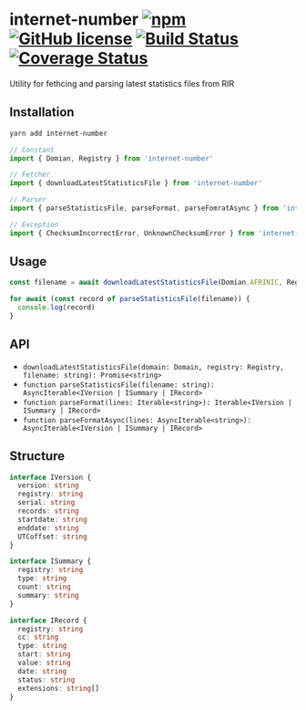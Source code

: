 # internet-number [![npm](https://img.shields.io/npm/v/internet-number.svg?maxAge=2592000)](https://www.npmjs.com/package/internet-number) [![GitHub license](https://img.shields.io/badge/license-MIT-blue.svg)](https://raw.githubusercontent.com/BlackGlory/internet-number/master/LICENSE) [![Build Status](https://travis-ci.org/BlackGlory/internet-number.svg?branch=master)](https://travis-ci.org/BlackGlory/internet-number) [![Coverage Status](https://coveralls.io/repos/github/BlackGlory/internet-number/badge.svg)](https://coveralls.io/github/BlackGlory/internet-number)

Utility for fethcing and parsing latest statistics files from RIR

## Installation

```sh
yarn add internet-number
```

```javascript
// Constant
import { Domian, Registry } from 'internet-number'

// Fetcher
import { downloadLatestStatisticsFile } from 'internet-number'

// Parser
import { parseStatisticsFile, parseFormat, parseFomratAsync } from 'internet-number'

// Exception
import { ChecksumIncorrectError, UnknownChecksumError } from 'internet-number'
```

## Usage

```typescript
const filename = await downloadLatestStatisticsFile(Domian.AFRINIC, Registry.AFRINIC, '/tmp/latest')

for await (const record of parseStatisticsFile(filename)) {
  console.log(record)
}
```

## API

* `downloadLatestStatisticsFile(domain: Domain, registry: Registry, filename: string): Promise<string>`
* `function parseStatisticsFile(filename: string): AsyncIterable<IVersion | ISummary | IRecord>`
* `function parseFormat(lines: Iterable<string>): Iterable<IVersion | ISummary | IRecord>`
* `function parseFormatAsync(lines: AsyncIterable<string>): AsyncIterable<IVersion | ISummary | IRecord>`

## Structure

```ts
interface IVersion {
  version: string
  registry: string
  serial: string
  records: string
  startdate: string
  enddate: string
  UTCoffset: string
}

interface ISummary {
  registry: string
  type: string
  count: string
  summary: string
}

interface IRecord {
  registry: string
  cc: string
  type: string
  start: string
  value: string
  date: string
  status: string
  extensions: string[]
}
```
